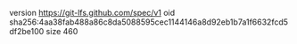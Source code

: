 version https://git-lfs.github.com/spec/v1
oid sha256:4aa38fab488a86c8da5088595cec1144146a8d92eb1b7a1f6632fcd5df2be100
size 460

